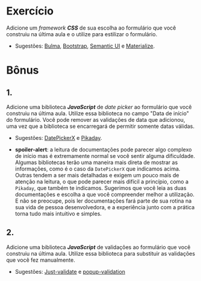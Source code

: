 # Exercício

Adicione um _framework_ **_CSS_** de sua escolha ao formulário que você construiu na última aula e o utilize para estilizar o formulário.

*   Sugestões: [Bulma](https://bulma.io/), [Bootstrap](https://getbootstrap.com), [Semantic UI](https://semantic-ui.com) e [Materialize](https://materializecss.com).

# Bônus

## 1.  
Adicione uma biblioteca **_JavaScript_** de _date picker_ ao formulário que você construiu na última aula. Utilize essa biblioteca no campo "Data de início" do formulário. Você pode remover as validações de data que adicionou, uma vez que a biblioteca se encarregará de permitir somente datas válidas.

*   Sugestões: [DatePickerX](https://github.com/AvroraTeam/DatePickerX) e [Pikaday](https://github.com/Pikaday/Pikaday).
    
*   **spoiler-alert**: a leitura de documentações pode parecer algo complexo de início mas é extremamente normal se você sentir alguma dificuldade. Algumas bibliotecas terão uma maneira mais direta de mostrar as informações, como é o caso da `DatePickerX` que indicamos acima. Outras tendem a ser mais detalhadas e exigem um pouco mais de atenção na leitura, o que pode parecer mais difícil a princípio, como a `Pikaday`, que também te indicamos. Sugerimos que você leia as duas documentações e escolha a que você compreender melhor a utilização. E não se preocupe, pois ler documentações fará parte de sua rotina na sua vida de pessoa desenvolvedora, e a experiência junto com a prática torna tudo mais intuitivo e simples.
    
## 2.
Adicione uma biblioteca **_JavaScript_** de validações ao formulário que você construiu na última aula. Utilize essa biblioteca para substituir as validações que você fez manualmente.

*   Sugestões: [Just-validate](https://github.com/horprogs/Just-validate) e [popup-validation](https://github.com/AntonLapshin/popup-validation)